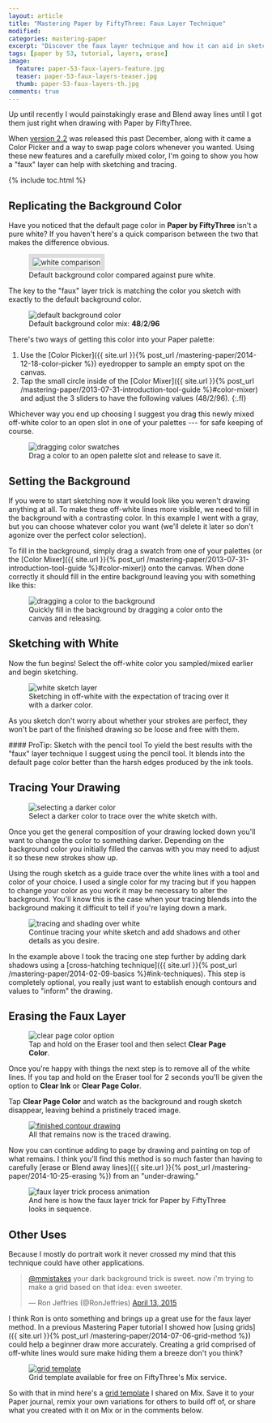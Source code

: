 ```yaml
---
layout: article
title: "Mastering Paper by FiftyThree: Faux Layer Technique"
modified: 
categories: mastering-paper
excerpt: "Discover the faux layer technique and how it can aid in sketching and tracing with Paper by FiftyThree."
tags: [paper by 53, tutorial, layers, erase]
image:
  feature: paper-53-faux-layers-feature.jpg
  teaser: paper-53-faux-layers-teaser.jpg
  thumb: paper-53-faux-layers-th.jpg
comments: true
---
```


Up until recently I would painstakingly erase and Blend away lines until I got them just right when drawing with Paper by FiftyThree.

When [version 2.2](http://news.fiftythree.com/post/104844221313/paper-update-2-2-holiday-bonus-edition-happy) was released this past December, along with it came a Color Picker and a way to swap page colors whenever you wanted. Using these new features and a carefully mixed color, I'm going to show you how a "faux" layer can help with sketching and tracing.

{% include toc.html %}

## Replicating the Background Color

Have you noticed that the default page color in **Paper by FiftyThree** isn't a pure white? If you haven't here's a quick comparison between the two that makes the difference obvious.

<figure>
  <img src="{{ site.url }}/images/paper-53-default-white.png" alt="white comparison" style="border: 8px solid #dfdddf;">
  <figcaption>Default background color compared against pure white.</figcaption>
</figure>

The key to the "faux" layer trick is matching the color you sketch with exactly to the default background color.

<figure>
  <img src="{{ site.url }}/images/paper-53-default-background-mix.jpg" alt="default background color">
  <figcaption>Default background color mix: <strong>48</strong>/<strong>2</strong>/<strong>96</strong></figcaption>
</figure>

There's two ways of getting this color into your Paper palette:

1. Use the [Color Picker]({{ site.url }}{% post_url /mastering-paper/2014-12-18-color-picker %}) eyedropper to sample an empty spot on the canvas.
2. Tap the small circle inside of the [Color Mixer]({{ site.url }}{% post_url /mastering-paper/2013-07-31-introduction-tool-guide %}#color-mixer) and adjust the 3 sliders to have the following values (48/2/96).
{:.fl}

Whichever way you end up choosing I suggest you drag this newly mixed off-white color to an open slot in one of your palettes --- for safe keeping of course.

<figure>
  <img src="{{ site.url }}/images/paper-53-drag-color-swatch.jpg" alt="dragging color swatches">
  <figcaption>Drag a color to an open palette slot and release to save it.</figcaption>
</figure>

## Setting the Background

If you were to start sketching now it would look like you weren't drawing anything at all. To make these off-white lines more visible, we need to fill in the background with a contrasting color. In this example I went with a gray, but you can choose whatever color you want (we'll delete it later so don't agonize over the perfect color selection).

To fill in the background, simply drag a swatch from one of your palettes (or the [Color Mixer]({{ site.url }}{% post_url /mastering-paper/2013-07-31-introduction-tool-guide %}#color-mixer)) onto the canvas. When done correctly it should fill in the entire background leaving you with something like this:

<figure>
  <img src="{{ site.url }}/images/paper-53-filled-gray-background.jpg" alt="dragging a color to the background">
  <figcaption>Quickly fill in the background by dragging a color onto the canvas and releasing.</figcaption>
</figure>

## Sketching with White

Now the fun begins! Select the off-white color you sampled/mixed earlier and begin sketching.

<figure>
  <img src="{{ site.url }}/images/paper-53-white-sketch-layer.jpg" alt="white sketch layer">
  <figcaption>Sketching in off-white with the expectation of tracing over it with a darker color.</figcaption>
</figure>

As you sketch don't worry about whether your strokes are perfect, they won't be part of the finished drawing so be loose and free with them.

<div class="notice--info" markdown="1">
#### ProTip: Sketch with the pencil tool
To yield the best results with the "faux" layer technique I suggest using the pencil tool. It blends into the default page color better than the harsh edges produced by the ink tools.
</div>

## Tracing Your Drawing

<figure>
  <img src="{{ site.url }}/images/paper-53-tracing-layer-dark.jpg" alt="selecting a darker color">
  <figcaption>Select a darker color to trace over the white sketch with.</figcaption>
</figure>

Once you get the general composition of your drawing locked down you'll want to change the color to something darker. Depending on the background color you initially filled the canvas with you may need to adjust it so these new strokes show up.

Using the rough sketch as a guide trace over the white lines with a tool and color of your choice. I used a single color for my tracing but if you happen to change your color as you work it may be necessary to alter the background. You'll know this is the case when your tracing blends into the background making it difficult to tell if you're laying down a mark.

<figure>
  <img src="{{ site.url }}/images/paper-53-tracing-shading.jpg" alt="tracing and shading over white">
  <figcaption>Continue tracing your white sketch and add shadows and other details as you desire.</figcaption>
</figure>

In the example above I took the tracing one step further by adding dark shadows using a [cross-hatching technique]({{ site.url }}{% post_url /mastering-paper/2014-02-09-basics %}#ink-techniques). This step is completely optional, you really just want to establish enough contours and values to "inform" the drawing.

## Erasing the Faux Layer

<figure>
  <img src="{{ site.url }}/images/paper-53-clear-page.jpg" alt="clear page color option">
  <figcaption>Tap and hold on the Eraser tool and then select <strong>Clear Page Color</strong>.</figcaption>
</figure>

Once you're happy with things the next step is to remove all of the white lines. If you tap and hold on the Eraser tool for 2 seconds you'll be given the option to **Clear Ink** or **Clear Page Color**. 

Tap **Clear Page Color** and watch as the background and rough sketch disappear, leaving behind a pristinely traced image.

<figure>
  <a href="https://mix.fiftythree.com/11098-Michael-Rose/2808345" target="_blank"><img src="{{ site.url }}/images/paper-53-removed-faux-layer.jpg" alt="finished contour drawing"></a>
  <figcaption>All that remains now is the traced drawing.</figcaption>
</figure>

Now you can continue adding to page by drawing and painting on top of what remains. I think you'll find this method is so much faster than having to carefully [erase or Blend away lines]({{ site.url }}{% post_url /mastering-paper/2014-10-25-erasing %}) from an "under-drawing."

<figure>
  <img src="{{ site.url }}/images/paper-53-faux-layers-process.gif" alt="faux layer trick process animation">
  <figcaption>And here is how the faux layer trick for Paper by FiftyThree looks in sequence.</figcaption>
</figure>

## Other Uses

Because I mostly do portrait work it never crossed my mind that this technique could have other applications.

<blockquote class="twitter-tweet" lang="en"><p><a href="https://twitter.com/mmistakes">@mmistakes</a> your dark background trick is sweet. now i&#39;m trying to make a grid based on that idea: even sweeter.</p>&mdash; Ron Jeffries (@RonJeffries) <a href="https://twitter.com/RonJeffries/status/587650836018438144">April 13, 2015</a></blockquote>
<script async src="//platform.twitter.com/widgets.js" charset="utf-8"></script>

I think Ron is onto something and brings up a great use for the faux layer method. In a previous Mastering Paper tutorial I showed how [using grids]({{ site.url }}{% post_url /mastering-paper/2014-07-06-grid-method %}) could help a beginner draw more accurately. Creating a grid comprised of off-white lines would sure make hiding them a breeze don't you think?

<figure>
  <a href="https://mix.fiftythree.com/11098-Michael-Rose/2854744"><img src="{{ site.url }}/images/paper-53-mix-grid-template.jpg" alt="grid template"></a>
  <figcaption>Grid template available for free on FiftyThree's Mix service.</figcaption>
</figure>

So with that in mind here's a [grid template](https://mix.fiftythree.com/11098-Michael-Rose/2854744) I shared on Mix. Save it to your Paper journal, remix your own variations for others to build off of, or share what you created with it on Mix or in the comments below.
